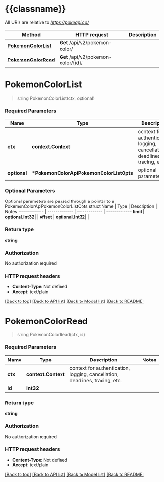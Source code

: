 # {{classname}}

All URIs are relative to *https://pokeapi.co/*

Method | HTTP request | Description
------------- | ------------- | -------------
[**PokemonColorList**](PokemonColorApi.md#PokemonColorList) | **Get** /api/v2/pokemon-color/ | 
[**PokemonColorRead**](PokemonColorApi.md#PokemonColorRead) | **Get** /api/v2/pokemon-color/{id}/ | 

# **PokemonColorList**
> string PokemonColorList(ctx, optional)


### Required Parameters

Name | Type | Description  | Notes
------------- | ------------- | ------------- | -------------
 **ctx** | **context.Context** | context for authentication, logging, cancellation, deadlines, tracing, etc.
 **optional** | ***PokemonColorApiPokemonColorListOpts** | optional parameters | nil if no parameters

### Optional Parameters
Optional parameters are passed through a pointer to a PokemonColorApiPokemonColorListOpts struct
Name | Type | Description  | Notes
------------- | ------------- | ------------- | -------------
 **limit** | **optional.Int32**|  | 
 **offset** | **optional.Int32**|  | 

### Return type

**string**

### Authorization

No authorization required

### HTTP request headers

 - **Content-Type**: Not defined
 - **Accept**: text/plain

[[Back to top]](#) [[Back to API list]](../README.md#documentation-for-api-endpoints) [[Back to Model list]](../README.md#documentation-for-models) [[Back to README]](../README.md)

# **PokemonColorRead**
> string PokemonColorRead(ctx, id)


### Required Parameters

Name | Type | Description  | Notes
------------- | ------------- | ------------- | -------------
 **ctx** | **context.Context** | context for authentication, logging, cancellation, deadlines, tracing, etc.
  **id** | **int32**|  | 

### Return type

**string**

### Authorization

No authorization required

### HTTP request headers

 - **Content-Type**: Not defined
 - **Accept**: text/plain

[[Back to top]](#) [[Back to API list]](../README.md#documentation-for-api-endpoints) [[Back to Model list]](../README.md#documentation-for-models) [[Back to README]](../README.md)

